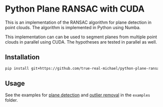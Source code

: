 # Python Plane RANSAC with CUDA

This is an implementation of the RANSAC algorithm for plane detection in point clouds. The algorithm is implemented in Python using Numba.

This implementation can can be used to segment planes from multiple point clouds in parallel using CUDA.
The hypotheses are tested in parallel as well.

## Installation
```bash
pip install git+https://github.com/true-real-michael/python-plane-ransac.git
```

## Usage
See the examples for [plane detection](https://github.com/true-real-michael/python-plane-ransac/blob/main/examples/plane_detection.ipynb) and [outlier removal](https://github.com/true-real-michael/python-plane-ransac/blob/main/examples/outlier_removal.ipynb) in the `examples` folder.
